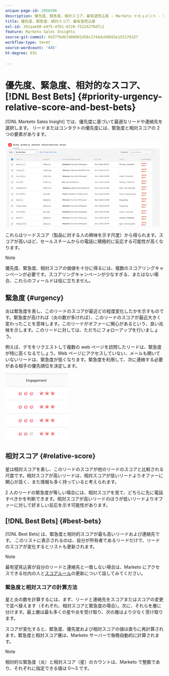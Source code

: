 ```yaml
---
unique-page-id: 2950396
description: 優先度、緊急度、相対スコア、最有望見込客 - Marketo ドキュメント - 製品ドキュメント
title: 優先度、緊急度、相対スコア、最有望見込客
exl-id: 391aae00-e4f5-4fb1-8728-f5224276dfc2
feature: Marketo Sales Insights
source-git-commit: 0d37fbdb7d08901458c1744dc68893e155176327
workflow-type: tm+mt
source-wordcount: '445'
ht-degree: 93%

---
```


# 優先度、緊急度、相対的なスコア、[!DNL Best Bets] {#priority-urgency-relative-score-and-best-bets}

[!DNL Marketo Sales Insight] では、優先度に基づいて最適なリードや連絡先を選択します。 リードまたはコンタクトの優先度には、緊急度と相対スコアの 2 つの要素があります。

![](assets/priority-urgency-relative-score-and-best-bets-1.png)

これらはリードスコア（製品に対する人の興味を示す尺度）から得られます。スコアが高いほど、セールスチームからの電話に積極的に反応する可能性が高くなります。

>[!NOTE]
>
>優先度、緊急度、相対スコアの価値を十分に得るには、複数のスコアリングキャンペーンが必要です。スコアリングキャンペーンが少なすぎる、またはない場合、これらのフィールドは役に立ちません。

## 緊急度 {#urgency}

炎は緊急度を表し、このリードのスコアが最近どの程度変化したかを示すものです。緊急度が高ければ（炎の数が多ければ）、このリードのスコアが最近大きく変わったことを意味します。このリードがオファーに関心があるという、良い兆候を示します。このリードに対しては、ただちにフォローアップを行いましょう。

例えば、デモをリクエストして複数の web ページを訪問したリードは、緊急度が特に高くなるでしょう。Web ページにアクセスしていない、メールも開いていないリードは、緊急度が低くなります。緊急度を利用して、次に連絡する必要がある相手の優先順位を決定します。

![](assets/priority-urgency-relative-score-and-best-bets-2.png)

## 相対スコア {#relative-score}

星は相対スコアを表し、このリードのスコアが他のリードのスコアと比較される尺度です。相対スコアが高いリードは、相対スコアが低いリードよりオファーに関心が高く、また情報も多く持っていると考えられます。

2 人のリードの緊急度が等しい場合には、相対スコアを見て、どちらに先に電話すべきかを判断できます。相対スコアが高いリードのほうが低いリードよりオファーに対して好ましい反応を示す可能性があります。

## [!DNL Best Bets] {#best-bets}

[!DNL Best Bets] は、緊急度と相対的スコアが最も高いリードおよび連絡先です。 このリストに表示されるのは、自分が所有者であるリードだけで、リードのスコアが変化するとリストも更新されます。

>[!NOTE]
>
>最有望見込客が自分のリードと連絡先と一致しない場合は、Marketo にアクセスできる社内の人と[スコアルール](/help/marketo/getting-started/quick-wins/simple-scoring.md)の更新について話してみてください。

### 緊急度と相対スコアの計算方法

星と炎の数を計算するには、まず、リードと連絡先をスコアまたはスコアの変更で並べ替えます（それぞれ、相対スコアと緊急度の場合）。次に、それらを層に分けます。最上層は最も多くの星や炎を受け取り、次の層はより少なく受け取ります。

スコアが変化すると、緊急度、優先度および相対スコアの値は直ちに再計算されます。緊急度と相対スコア層は、Marketo サーバーで毎晩自動的に計算されます。

>[!NOTE]
>
>相対的な緊急度（炎）と相対スコア（星）のカウントは、Marketo で整数であり、それぞれに指定できる値は 0～3 です。
